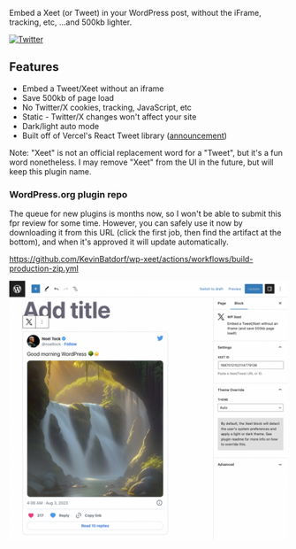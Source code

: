 Embed a Xeet (or Tweet) in your WordPress post, without the iFrame, tracking, etc, ...and 500kb lighter.

[![Twitter](https://img.shields.io/twitter/url/https/twitter.com/kevinbatdorf.svg?style=social&label=Follow%20%40kevinbatdorf)](https://twitter.com/kevinbatdorf)

## Features
- Embed a Tweet/Xeet without an iframe
- Save 500kb of page load
- No Twitter/X cookies, tracking, JavaScript, etc
- Static - Twitter/X changes won't affect your site
- Dark/light auto mode
- Built off of Vercel's React Tweet library ([announcement](https://vercel.com/blog/introducing-react-tweet))

Note: "Xeet" is not an official replacement word for a "Tweet", but it's a fun word nonetheless. I may remove "Xeet" from the UI in the future, but will keep this plugin name.

### WordPress.org plugin repo

The queue for new plugins is months now, so I won't be able to submit this fpr review for some time. However, you can safely use it now by downloading it from this URL (click the first job, then find the artifact at the bottom), and when it's approved it will update automatically.

https://github.com/KevinBatdorf/wp-xeet/actions/workflows/build-production-zip.yml

![alt text](.wordpress-org/screenshot-1.png 'Example')

